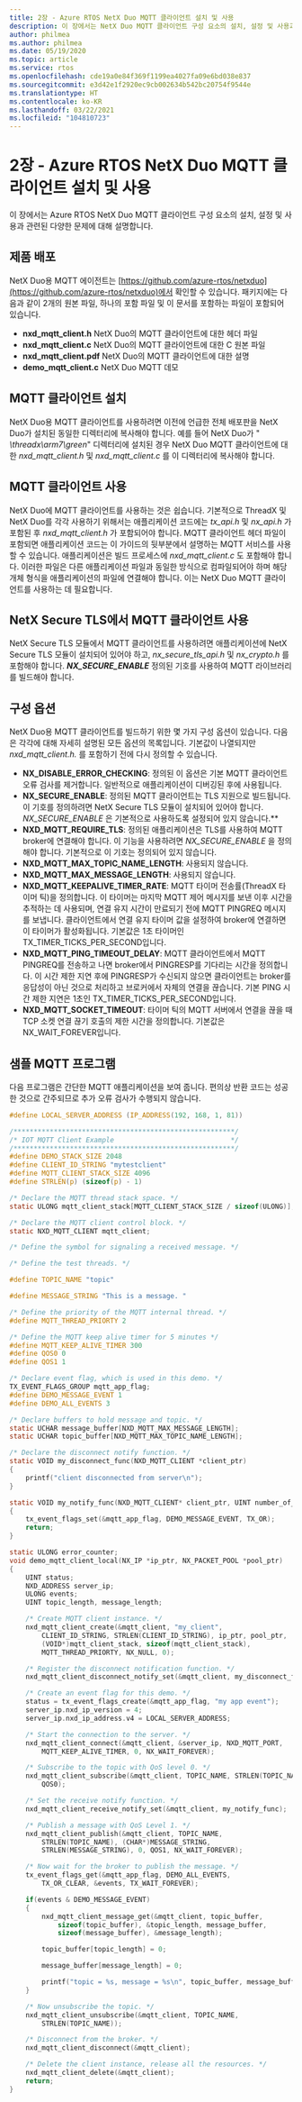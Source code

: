 ```yaml
---
title: 2장 - Azure RTOS NetX Duo MQTT 클라이언트 설치 및 사용
description: 이 장에서는 NetX Duo MQTT 클라이언트 구성 요소의 설치, 설정 및 사용과 관련된 다양한 문제에 대해 설명합니다.
author: philmea
ms.author: philmea
ms.date: 05/19/2020
ms.topic: article
ms.service: rtos
ms.openlocfilehash: cde19a0e84f369f1199ea4027fa09e6bd038e837
ms.sourcegitcommit: e3d42e1f2920ec9cb002634b542bc20754f9544e
ms.translationtype: HT
ms.contentlocale: ko-KR
ms.lasthandoff: 03/22/2021
ms.locfileid: "104810723"
---
```

# <a name="chapter-2---installation-and-use-of-azure-rtos-netx-duo-mqtt-client"></a>2장 - Azure RTOS NetX Duo MQTT 클라이언트 설치 및 사용

이 장에서는 Azure RTOS NetX Duo MQTT 클라이언트 구성 요소의 설치, 설정 및 사용과 관련된 다양한 문제에 대해 설명합니다.

## <a name="product-distribution"></a>제품 배포

NetX Duo용 MQTT 에이전트는 [https://github.com/azure-rtos/netxduo](https://github.com/azure-rtos/netxduo)에서 확인할 수 있습니다. 패키지에는 다음과 같이 2개의 원본 파일, 하나의 포함 파일 및 이 문서를 포함하는 파일이 포함되어 있습니다.

- **nxd_mqtt_client.h** NetX Duo의 MQTT 클라이언트에 대한 헤더 파일
- **nxd_mqtt_client.c** NetX Duo의 MQTT 클라이언트에 대한 C 원본 파일
- **nxd_mqtt_client.pdf** NetX Duo의 MQTT 클라이언트에 대한 설명
- **demo_mqtt_client.c** NetX Duo MQTT 데모

## <a name="mqtt-client-installation"></a>MQTT 클라이언트 설치

NetX Duo용 MQTT 클라이언트를 사용하려면 이전에 언급한 전체 배포판을 NetX Duo가 설치된 동일한 디렉터리에 복사해야 합니다. 예를 들어 NetX Duo가 " *\threadx\arm7\green*" 디렉터리에 설치된 경우 NetX Duo MQTT 클라이언트에 대한 *nxd_mqtt_client.h* 및 *nxd_mqtt_client.c* 를 이 디렉터리에 복사해야 합니다.

## <a name="using-mqtt-client"></a>MQTT 클라이언트 사용

NetX Duo에 MQTT 클라이언트를 사용하는 것은 쉽습니다. 기본적으로 ThreadX 및 NetX Duo를 각각 사용하기 위해서는 애플리케이션 코드에는 *tx_api.h* 및 *nx_api.h* 가 포함된 후 *nxd_mqtt_client.h* 가 포함되어야 합니다. MQTT 클라이언트 헤더 파일이 포함되면 애플리케이션 코드는 이 가이드의 뒷부분에서 설명하는 MQTT 서비스를 사용할 수 있습니다. 애플리케이션은 빌드 프로세스에 *nxd_mqtt_client.c* 도 포함해야 합니다. 이러한 파일은 다른 애플리케이션 파일과 동일한 방식으로 컴파일되어야 하며 해당 개체 형식을 애플리케이션의 파일에 연결해야 합니다. 이는 NetX Duo MQTT 클라이언트를 사용하는 데 필요합니다.

## <a name="using-mqtt-client-with-netx-secure-tls"></a>NetX Secure TLS에서 MQTT 클라이언트 사용

NetX Secure TLS 모듈에서 MQTT 클라이언트를 사용하려면 애플리케이션에 NetX Secure TLS 모듈이 설치되어 있어야 하고, *nx_secure_tls_api.h* 및 *nx_crypto.h* 를 포함해야 합니다. ***NX_SECURE_ENABLE*** 정의된 기호를 사용하여 MQTT 라이브러리를 빌드해야 합니다.

## <a name="configuration-options"></a>구성 옵션

NetX Duo용 MQTT 클라이언트를 빌드하기 위한 몇 가지 구성 옵션이 있습니다. 다음은 각각에 대해 자세히 설명된 모든 옵션의 목록입니다. 기본값이 나열되지만 *nxd_mqtt_client.h.* 를 포함하기 전에 다시 정의할 수 있습니다.

- **NX_DISABLE_ERROR_CHECKING**: 정의된 이 옵션은 기본 MQTT 클라이언트 오류 검사를 제거합니다. 일반적으로 애플리케이션이 디버깅된 후에 사용됩니다.
- **NX_SECURE_ENABLE**: 정의된 MQTT 클라이언트는 TLS 지원으로 빌드됩니다.
이 기호를 정의하려면 NetX Secure TLS 모듈이 설치되어 있어야 합니다.
*NX_SECURE_ENABLE* 은 기본적으로 사용하도록 설정되어 있지 않습니다.**
- **NXD_MQTT_REQUIRE_TLS**: 정의된 애플리케이션은 TLS를 사용하여 MQTT broker에 연결해야 합니다. 이 기능을 사용하려면 *NX_SECURE_ENABLE* 을 정의해야 합니다. 기본적으로 이 기호는 정의되어 있지 않습니다.
- **NXD_MQTT_MAX_TOPIC_NAME_LENGTH**: 사용되지 않습니다.
- **NXD_MQTT_MAX_MESSAGE_LENGTH**: 사용되지 않습니다.
- **NXD_MQTT_KEEPALIVE_TIMER_RATE**: MQTT 타이머 전송률(ThreadX 타이머 틱)을 정의합니다. 이 타이머는 마지막 MQTT 제어 메시지를 보낸 이후 시간을 추적하는 데 사용되며, 연결 유지 시간이 만료되기 전에 MQTT PINGREQ 메시지를 보냅니다. 클라이언트에서 연결 유지 타이머 값을 설정하여 broker에 연결하면 이 타이머가 활성화됩니다. 기본값은 1초 타이머인 TX_TIMER_TICKS_PER_SECOND입니다.
- **NXD_MQTT_PING_TIMEOUT_DELAY**: MQTT 클라이언트에서 MQTT PINGREQ를 전송하고 나면 broker에서 PINGRESP를 기다리는 시간을 정의합니다. 이 시간 제한 지연 후에 PINGRESP가 수신되지 않으면 클라이언트는 broker를 응답성이 아닌 것으로 처리하고 브로커에서 자체의 연결을 끊습니다. 기본 PING 시간 제한 지연은 1초인 TX_TIMER_TICKS_PER_SECOND입니다.
- **NXD_MQTT_SOCKET_TIMEOUT**: 타이머 틱의 MQTT 서버에서 연결을 끊을 때 TCP 소켓 연결 끊기 호출의 제한 시간을 정의합니다. 기본값은 NX_WAIT_FOREVER입니다.

## <a name="sample-mqtt-program"></a>샘플 MQTT 프로그램

다음 프로그램은 간단한 MQTT 애플리케이션을 보여 줍니다. 편의상 반환 코드는 성공한 것으로 간주되므로 추가 오류 검사가 수행되지 않습니다.

```c
#define LOCAL_SERVER_ADDRESS (IP_ADDRESS(192, 168, 1, 81))

/*******************************************************/
/* IOT MQTT Client Example                             */
/*******************************************************/
#define DEMO_STACK_SIZE 2048
#define CLIENT_ID_STRING "mytestclient"
#define MQTT_CLIENT_STACK_SIZE 4096
#define STRLEN(p) (sizeof(p) - 1)

/* Declare the MQTT thread stack space. */
static ULONG mqtt_client_stack[MQTT_CLIENT_STACK_SIZE / sizeof(ULONG)];

/* Declare the MQTT client control block. */
static NXD_MQTT_CLIENT mqtt_client;

/* Define the symbol for signaling a received message. */

/* Define the test threads. */

#define TOPIC_NAME "topic"

#define MESSAGE_STRING "This is a message. "

/* Define the priority of the MQTT internal thread. */
#define MQTT_THREAD_PRIORTY 2

/* Define the MQTT keep alive timer for 5 minutes */
#define MQTT_KEEP_ALIVE_TIMER 300
#define QOS0 0
#define QOS1 1

/* Declare event flag, which is used in this demo. */
TX_EVENT_FLAGS_GROUP mqtt_app_flag;
#define DEMO_MESSAGE_EVENT 1
#define DEMO_ALL_EVENTS 3

/* Declare buffers to hold message and topic. */
static UCHAR message_buffer[NXD_MQTT_MAX_MESSAGE_LENGTH];
static UCHAR topic_buffer[NXD_MQTT_MAX_TOPIC_NAME_LENGTH];

/* Declare the disconnect notify function. */
static VOID my_disconnect_func(NXD_MQTT_CLIENT *client_ptr)
{
    printf("client disconnected from server\n");
}

static VOID my_notify_func(NXD_MQTT_CLIENT* client_ptr, UINT number_of_messages)
{
    tx_event_flags_set(&mqtt_app_flag, DEMO_MESSAGE_EVENT, TX_OR);
    return;
}

static ULONG error_counter;
void demo_mqtt_client_local(NX_IP *ip_ptr, NX_PACKET_POOL *pool_ptr)
{
    UINT status;
    NXD_ADDRESS server_ip;
    ULONG events;
    UINT topic_length, message_length;

    /* Create MQTT client instance. */
    nxd_mqtt_client_create(&mqtt_client, "my_client",
        CLIENT_ID_STRING, STRLEN(CLIENT_ID_STRING), ip_ptr, pool_ptr,
        (VOID*)mqtt_client_stack, sizeof(mqtt_client_stack),
        MQTT_THREAD_PRIORTY, NX_NULL, 0);

    /* Register the disconnect notification function. */
    nxd_mqtt_client_disconnect_notify_set(&mqtt_client, my_disconnect_func);

    /* Create an event flag for this demo. */
    status = tx_event_flags_create(&mqtt_app_flag, "my app event");
    server_ip.nxd_ip_version = 4;
    server_ip.nxd_ip_address.v4 = LOCAL_SERVER_ADDRESS;

    /* Start the connection to the server. */
    nxd_mqtt_client_connect(&mqtt_client, &server_ip, NXD_MQTT_PORT, 
        MQTT_KEEP_ALIVE_TIMER, 0, NX_WAIT_FOREVER);

    /* Subscribe to the topic with QoS level 0. */
    nxd_mqtt_client_subscribe(&mqtt_client, TOPIC_NAME, STRLEN(TOPIC_NAME),
        QOS0);

    /* Set the receive notify function. */
    nxd_mqtt_client_receive_notify_set(&mqtt_client, my_notify_func);

    /* Publish a message with QoS Level 1. */
    nxd_mqtt_client_publish(&mqtt_client, TOPIC_NAME,
        STRLEN(TOPIC_NAME), (CHAR*)MESSAGE_STRING, 
        STRLEN(MESSAGE_STRING), 0, QOS1, NX_WAIT_FOREVER);

    /* Now wait for the broker to publish the message. */
    tx_event_flags_get(&mqtt_app_flag, DEMO_ALL_EVENTS,
        TX_OR_CLEAR, &events, TX_WAIT_FOREVER);

    if(events & DEMO_MESSAGE_EVENT)
    {
        nxd_mqtt_client_message_get(&mqtt_client, topic_buffer,
            sizeof(topic_buffer), &topic_length, message_buffer,
            sizeof(message_buffer), &message_length);

        topic_buffer[topic_length] = 0;

        message_buffer[message_length] = 0;

        printf("topic = %s, message = %s\n", topic_buffer, message_buffer);
    }

    /* Now unsubscribe the topic. */
    nxd_mqtt_client_unsubscribe(&mqtt_client, TOPIC_NAME,
        STRLEN(TOPIC_NAME));

    /* Disconnect from the broker. */
    nxd_mqtt_client_disconnect(&mqtt_client);

    /* Delete the client instance, release all the resources. */
    nxd_mqtt_client_delete(&mqtt_client);
    return;
}
```
